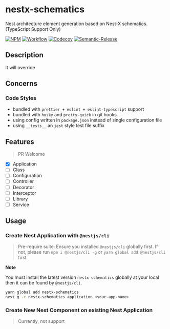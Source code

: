 # nestx-schematics

Nest architecture element generation based on Nest-X schematics. (TypeScript Support Only)

[![NPM](https://img.shields.io/npm/v/nestx-schematics.svg)](https://www.npmjs.com/package/nestx-schematics) [![Workflow](https://github.com/nest-x/nestx-schematics/workflows/ci/badge.svg)](https://github.com/nest-x/nestx-schemantics) [![Codecov](https://codecov.io/gh/nest-x/nestx-amqp/branch/master/graph/badge.svg)](https://codecov.io/gh/nest-x/nestx-amqp) [![Semantic-Release](https://img.shields.io/badge/%20%20%F0%9F%93%A6%F0%9F%9A%80-semantic--release-e10079.svg)](https://github.com/semantic-release/semantic-release)

## Description

It will override

## Concerns

### Code Styles

- bundled with `prettier + eslint + eslint-typescript` support
- bundled with `husky` and `pretty-quick` in git hooks
- using config written in `package.json` instead of single configuration file
- using `__tests__` an `jest` style test file suffix

## Features

> PR Welcome

- [x] Application
- [ ] Class
- [ ] Configuration
- [ ] Controller
- [ ] Decorator
- [ ] Interceptor
- [ ] Library
- [ ] Service

## Usage

### Create Nest Application with `@nestjs/cli`

> Pre-require suite: Ensure you installed `@nestjs/cli` globally first. If not, please run `npm i @nestjs/cli -g` or `yarn global add @nestjs/cli` first

**Note**

You must install the latest version `nestx-schematics` globally at your local then it can be found by `@nestjs/cli`.

```bash
yarn global add nestx-schematics
nest g -c nestx-schematics application <your-app-name>
```

### Create New Nest Component on existing Nest Application

> Currently, not support

